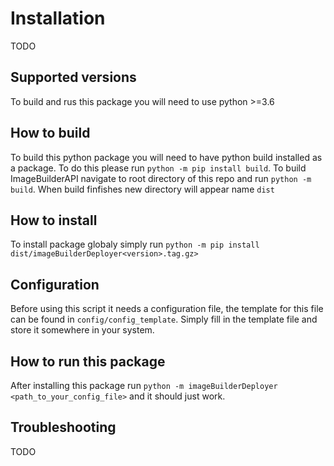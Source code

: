 # Installation
TODO

## Supported versions
To build and rus this package you will need to use python >=3.6

## How to build
To build this python package you will need to have python build installed as a package. To do this please run `python -m pip install build`. To build ImageBuilderAPI navigate to root directory of this repo and run `python -m build`. When build finfishes new directory will appear name `dist`

## How to install
To install package globaly simply run `python -m pip install dist/imageBuilderDeployer<version>.tag.gz>`

## Configuration
Before using this script it needs a configuration file, the template for this file can be found in `config/config_template`. Simply fill in the template file and store it somewhere in your system.

## How to run this package
After installing this package run `python -m imageBuilderDeployer <path_to_your_config_file>` and it should just work.

## Troubleshooting
TODO